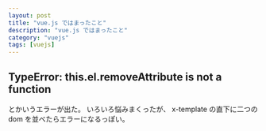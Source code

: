 ```yaml
---
layout: post
title: "vue.js ではまったこと"
description: "vue.js ではまったこと"
category: "vuejs"
tags: [vuejs]
---
```


## TypeError: this.el.removeAttribute is not a function
とかいうエラーが出た。
いろいろ悩みまくったが、 x-template の直下に二つのdom を並べたらエラーになるっぽい。

